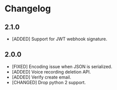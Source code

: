 # Changelog
## 2.1.0

* [ADDED] Support for JWT webhook signature.

## 2.0.0

* [FIXED] Encoding issue when JSON is serialized.
* [ADDED] Voice recording deletion API.
* [ADDED] Verify create email.
* [CHANGED] Drop python 2 support.
